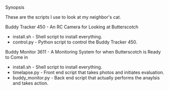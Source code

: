 Synopsis

These are the scripts I use to look at my neighbor's cat.


Buddy Tracker 450 - An RC Camera for Looking at Butterscotch
* install.sh - Shell script to install everything.
* control.py - Python script to control the Buddy Tracker 450.

Buddy Monitor 3611 - A Monitoring System for when Butterscotch is Ready to Come in
* install.sh - Shell script to install everything.
* timelapse.py - Front end script that takes photos and initiates evaluation.
* buddy_monitor.py - Back end script that actually performs the anaylsis and takes action.
